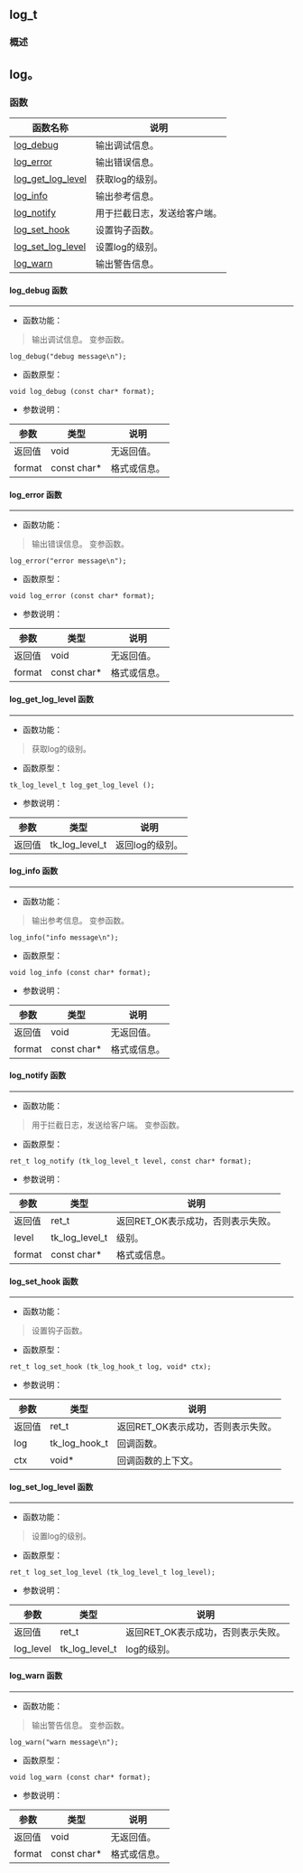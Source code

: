 ## log\_t
### 概述
log。
----------------------------------
### 函数
<p id="log_t_methods">

| 函数名称 | 说明 | 
| -------- | ------------ | 
| <a href="#log_t_log_debug">log\_debug</a> | 输出调试信息。 |
| <a href="#log_t_log_error">log\_error</a> | 输出错误信息。 |
| <a href="#log_t_log_get_log_level">log\_get\_log\_level</a> | 获取log的级别。 |
| <a href="#log_t_log_info">log\_info</a> | 输出参考信息。 |
| <a href="#log_t_log_notify">log\_notify</a> | 用于拦截日志，发送给客户端。 |
| <a href="#log_t_log_set_hook">log\_set\_hook</a> | 设置钩子函数。 |
| <a href="#log_t_log_set_log_level">log\_set\_log\_level</a> | 设置log的级别。 |
| <a href="#log_t_log_warn">log\_warn</a> | 输出警告信息。 |
#### log\_debug 函数
-----------------------

* 函数功能：

> <p id="log_t_log_debug">输出调试信息。
> 变参函数。

```
log_debug("debug message\n");
```

* 函数原型：

```
void log_debug (const char* format);
```

* 参数说明：

| 参数 | 类型 | 说明 |
| -------- | ----- | --------- |
| 返回值 | void | 无返回值。 |
| format | const char* | 格式或信息。 |
#### log\_error 函数
-----------------------

* 函数功能：

> <p id="log_t_log_error">输出错误信息。
> 变参函数。

```
log_error("error message\n");
```

* 函数原型：

```
void log_error (const char* format);
```

* 参数说明：

| 参数 | 类型 | 说明 |
| -------- | ----- | --------- |
| 返回值 | void | 无返回值。 |
| format | const char* | 格式或信息。 |
#### log\_get\_log\_level 函数
-----------------------

* 函数功能：

> <p id="log_t_log_get_log_level">获取log的级别。

* 函数原型：

```
tk_log_level_t log_get_log_level ();
```

* 参数说明：

| 参数 | 类型 | 说明 |
| -------- | ----- | --------- |
| 返回值 | tk\_log\_level\_t | 返回log的级别。 |
#### log\_info 函数
-----------------------

* 函数功能：

> <p id="log_t_log_info">输出参考信息。
> 变参函数。

```
log_info("info message\n");
```

* 函数原型：

```
void log_info (const char* format);
```

* 参数说明：

| 参数 | 类型 | 说明 |
| -------- | ----- | --------- |
| 返回值 | void | 无返回值。 |
| format | const char* | 格式或信息。 |
#### log\_notify 函数
-----------------------

* 函数功能：

> <p id="log_t_log_notify">用于拦截日志，发送给客户端。
> 变参函数。

* 函数原型：

```
ret_t log_notify (tk_log_level_t level, const char* format);
```

* 参数说明：

| 参数 | 类型 | 说明 |
| -------- | ----- | --------- |
| 返回值 | ret\_t | 返回RET\_OK表示成功，否则表示失败。 |
| level | tk\_log\_level\_t | 级别。 |
| format | const char* | 格式或信息。 |
#### log\_set\_hook 函数
-----------------------

* 函数功能：

> <p id="log_t_log_set_hook">设置钩子函数。

* 函数原型：

```
ret_t log_set_hook (tk_log_hook_t log, void* ctx);
```

* 参数说明：

| 参数 | 类型 | 说明 |
| -------- | ----- | --------- |
| 返回值 | ret\_t | 返回RET\_OK表示成功，否则表示失败。 |
| log | tk\_log\_hook\_t | 回调函数。 |
| ctx | void* | 回调函数的上下文。 |
#### log\_set\_log\_level 函数
-----------------------

* 函数功能：

> <p id="log_t_log_set_log_level">设置log的级别。

* 函数原型：

```
ret_t log_set_log_level (tk_log_level_t log_level);
```

* 参数说明：

| 参数 | 类型 | 说明 |
| -------- | ----- | --------- |
| 返回值 | ret\_t | 返回RET\_OK表示成功，否则表示失败。 |
| log\_level | tk\_log\_level\_t | log的级别。 |
#### log\_warn 函数
-----------------------

* 函数功能：

> <p id="log_t_log_warn">输出警告信息。
> 变参函数。

```
log_warn("warn message\n");
```

* 函数原型：

```
void log_warn (const char* format);
```

* 参数说明：

| 参数 | 类型 | 说明 |
| -------- | ----- | --------- |
| 返回值 | void | 无返回值。 |
| format | const char* | 格式或信息。 |
